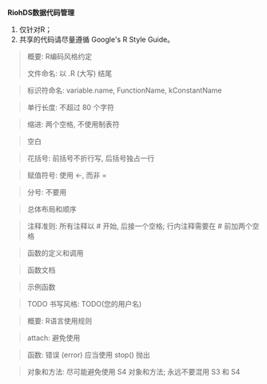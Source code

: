**RiohDS数据代码管理**
1. 仅针对R；
2. 共享的代码请尽量遵循 Google's R Style Guide。

>概要: R编码风格约定
>
>文件命名: 以 .R (大写) 结尾

>标识符命名: variable.name, FunctionName, kConstantName

>单行长度: 不超过 80 个字符

>缩进: 两个空格, 不使用制表符

>空白

>花括号: 前括号不折行写, 后括号独占一行

>赋值符号: 使用 <-, 而非 =

>分号: 不要用

>总体布局和顺序

>注释准则: 所有注释以 # 开始, 后接一个空格; 行内注释需要在 # 前加两个空格

>函数的定义和调用

>函数文档

>示例函数

>TODO 书写风格: TODO(您的用户名)

>概要: R语言使用规则

>attach: 避免使用

>函数: 错误 (error) 应当使用 stop() 抛出

>对象和方法: 尽可能避免使用 S4 对象和方法; 永远不要混用 S3 和 S4
